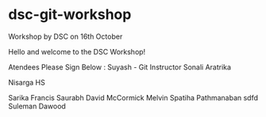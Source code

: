 # dsc-git-workshop
Workshop by DSC on 16th October


Hello and welcome to the DSC Workshop!



Atendees Please Sign Below :
Suyash - Git Instructor
Sonali
Aratrika

Nisarga HS






Sarika Francis
Saurabh
David McCormick
Melvin
Spatiha Pathmanaban
sdfd
Suleman Dawood
